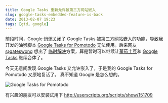 ```yaml
---
title: Google Tasks 重新允许被第三方网站嵌入 
slug: google-tasks-embedded-feature-is-back
date: 2013-02-07 19:23
tags: [gtd, google]
---
```


前段时间，Google [悄悄关闭][gt1]了 Google Tasks 被第三方网站嵌入的功能，导致我开发的油猴脚本 
[Google Tasks for Pomotodo][gtp] 无法使用。后来网友 [@gateswong][gateswong] 想出了
[临时解决][gtpt]方案，算是暂时可以继续让[蕃茄土豆][ptd]和 [Google Tasks][gt] 继续合体了。

今天无意间发现 Google Tasks 又允许嵌入了，于是我的 Google Tasks for Pomotodo 又原地复活了。
真不知道 Google 是怎么想的。

![Google Tasks for Pomotodo][img1]

有兴趣的朋友可以安装试用下 <http://userscripts.org/scripts/show/151709>

[gt1]: http://www.g2w.me/2013/01/google-tasks-ig-refuse-to-be-embedded/
[gtp]: http://www.g2w.me/2013/01/google-tasks-for-pomootodo-0-3/
[gtpt]: http://www.v2ex.com/t/58012
[ptd]: http://pomotodo.com/
[gt]: https://mail.google.com/tasks/ig
[img1]: http://pic.yupoo.com/greatghoul_v/CorL9BsI/custom.jpg
[gateswong]: http://www.v2ex.com/member/gateswong

